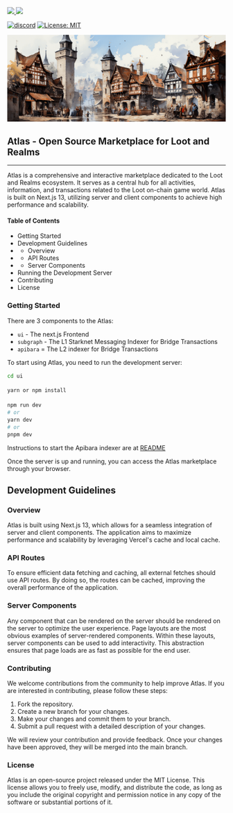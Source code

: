 <a href="https://twitter.com/lootrealms">
<img src="https://img.shields.io/twitter/follow/lootrealms?style=social"/>
</a>
<a href="https://twitter.com/BibliothecaDAO">
<img src="https://img.shields.io/twitter/follow/BibliothecaDAO?style=social"/>
</a>

[![discord](https://img.shields.io/badge/join-bibliothecadao-black?logo=discord&logoColor=white)](https://discord.gg/bibliothecadao)
[![License: MIT](https://img.shields.io/badge/License-MIT-blue.svg)](https://opensource.org/licenses/MIT)

![background](./.github/bg.png)

## Atlas - Open Source Marketplace for Loot and Realms

---

Atlas is a comprehensive and interactive marketplace dedicated to the Loot and Realms ecosystem. It serves as a central hub for all activities, information, and transactions related to the Loot on-chain game world. Atlas is built on Next.js 13, utilizing server and client components to achieve high performance and scalability.

#### Table of Contents

- Getting Started
- Development Guidelines
- - Overview
- - API Routes
- - Server Components
- Running the Development Server
- Contributing
- License

### Getting Started

There are 3 components to the Atlas:

- `ui` - The next.js Frontend
- `subgraph` - The L1 Starknet Messaging Indexer for Bridge Transactions
- `apibara` = The L2 indexer for Bridge Transactions

To start using Atlas, you need to run the development server:

```bash
cd ui

yarn or npm install

npm run dev
# or
yarn dev
# or
pnpm dev
```

Instructions to start the Apibara indexer are at [README](/apibara/README.md)

Once the server is up and running, you can access the Atlas marketplace through your browser.

## Development Guidelines

### Overview

Atlas is built using Next.js 13, which allows for a seamless integration of server and client components. The application aims to maximize performance and scalability by leveraging Vercel's cache and local cache.

### API Routes

To ensure efficient data fetching and caching, all external fetches should use API routes. By doing so, the routes can be cached, improving the overall performance of the application.

### Server Components

Any component that can be rendered on the server should be rendered on the server to optimize the user experience. Page layouts are the most obvious examples of server-rendered components. Within these layouts, server components can be used to add interactivity. This abstraction ensures that page loads are as fast as possible for the end user.

### Contributing

We welcome contributions from the community to help improve Atlas. If you are interested in contributing, please follow these steps:

1. Fork the repository.
2. Create a new branch for your changes.
3. Make your changes and commit them to your branch.
4. Submit a pull request with a detailed description of your changes.

We will review your contribution and provide feedback. Once your changes have been approved, they will be merged into the main branch.

### License

Atlas is an open-source project released under the MIT License. This license allows you to freely use, modify, and distribute the code, as long as you include the original copyright and permission notice in any copy of the software or substantial portions of it.
